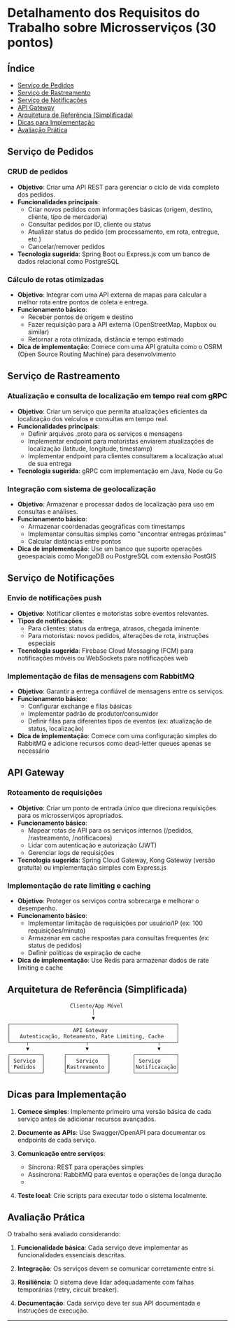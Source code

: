 # Detalhamento dos Requisitos do Trabalho sobre Microsserviços (30 pontos)

## Índice

- [Serviço de Pedidos](#serviço-de-pedidos)
- [Serviço de Rastreamento](#serviço-de-rastreamento)
- [Serviço de Notificações](#serviço-de-notificações)
- [API Gateway](#api-gateway)
- [Arquitetura de Referência (Simplificada)](#arquitetura-de-referência-simplificada)
- [Dicas para Implementação](#dicas-para-implementação)
- [Avaliação Prática](#avaliação-prática)

## Serviço de Pedidos

### CRUD de pedidos

- **Objetivo**: Criar uma API REST para gerenciar o ciclo de vida completo dos pedidos.
- **Funcionalidades principais**:
  - Criar novos pedidos com informações básicas (origem, destino, cliente, tipo de mercadoria)
  - Consultar pedidos por ID, cliente ou status
  - Atualizar status do pedido (em processamento, em rota, entregue, etc.)
  - Cancelar/remover pedidos
- **Tecnologia sugerida**: Spring Boot ou Express.js com um banco de dados relacional como PostgreSQL

### Cálculo de rotas otimizadas

- **Objetivo**: Integrar com uma API externa de mapas para calcular a melhor rota entre pontos de coleta e entrega.
- **Funcionamento básico**:
  - Receber pontos de origem e destino
  - Fazer requisição para a API externa (OpenStreetMap, Mapbox ou similar)
  - Retornar a rota otimizada, distância e tempo estimado
- **Dica de implementação**: Comece com uma API gratuita como o OSRM (Open Source Routing Machine) para desenvolvimento

## Serviço de Rastreamento

### Atualização e consulta de localização em tempo real com gRPC

- **Objetivo**: Criar um serviço que permita atualizações eficientes da localização dos veículos e consultas em tempo real.
- **Funcionalidades principais**:
  - Definir arquivos .proto para os serviços e mensagens
  - Implementar endpoint para motoristas enviarem atualizações de localização (latitude, longitude, timestamp)
  - Implementar endpoint para clientes consultarem a localização atual de sua entrega
- **Tecnologia sugerida**: gRPC com implementação em Java, Node ou Go

### Integração com sistema de geolocalização

- **Objetivo**: Armazenar e processar dados de localização para uso em consultas e análises.
- **Funcionamento básico**:
  - Armazenar coordenadas geográficas com timestamps
  - Implementar consultas simples como "encontrar entregas próximas"
  - Calcular distâncias entre pontos
- **Dica de implementação**: Use um banco que suporte operações geoespaciais como MongoDB ou PostgreSQL com extensão PostGIS

## Serviço de Notificações

### Envio de notificações push

- **Objetivo**: Notificar clientes e motoristas sobre eventos relevantes.
- **Tipos de notificações**:
  - Para clientes: status da entrega, atrasos, chegada iminente
  - Para motoristas: novos pedidos, alterações de rota, instruções especiais
- **Tecnologia sugerida**: Firebase Cloud Messaging (FCM) para notificações móveis ou WebSockets para notificações web

### Implementação de filas de mensagens com RabbitMQ

- **Objetivo**: Garantir a entrega confiável de mensagens entre os serviços.
- **Funcionamento básico**:
  - Configurar exchange e filas básicas
  - Implementar padrão de produtor/consumidor
  - Definir filas para diferentes tipos de eventos (ex: atualização de status, localização)
- **Dica de implementação**: Comece com uma configuração simples do RabbitMQ e adicione recursos como dead-letter queues apenas se necessário

## API Gateway

### Roteamento de requisições

- **Objetivo**: Criar um ponto de entrada único que direciona requisições para os microsserviços apropriados.
- **Funcionamento básico**:
  - Mapear rotas de API para os serviços internos (/pedidos, /rastreamento, /notificacoes)
  - Lidar com autenticação e autorização (JWT)
  - Gerenciar logs de requisições
- **Tecnologia sugerida**: Spring Cloud Gateway, Kong Gateway (versão gratuita) ou implementação simples com Express.js

### Implementação de rate limiting e caching

- **Objetivo**: Proteger os serviços contra sobrecarga e melhorar o desempenho.
- **Funcionamento básico**:
  - Implementar limitação de requisições por usuário/IP (ex: 100 requisições/minuto)
  - Armazenar em cache respostas para consultas frequentes (ex: status de pedidos)
  - Definir políticas de expiração de cache
- **Dica de implementação**: Use Redis para armazenar dados de rate limiting e cache

## Arquitetura de Referência (Simplificada)

```text
                    Cliente/App Móvel
                           │
                           ▼
┌─────────────────────────────────────────────────────┐
│                    API Gateway                      │
│   Autenticação, Roteamento, Rate Limiting, Cache    │
└─────┬──────────────────┬──────────────────────┬─────┘
      ▼                  ▼                      ▼
┌──────────┐      ┌─────────────┐       ┌─────────────┐
│ Serviço  │      │   Serviço   │       │ Serviço     │
│ Pedidos  │      │Rastreamento │       │Notificacação│
└──────────┘      └─────────────┘       └─────────────┘

```

## Dicas para Implementação

1. **Comece simples**: Implemente primeiro uma versão básica de cada serviço antes de adicionar recursos avançados.

2. **Documente as APIs**: Use Swagger/OpenAPI para documentar os endpoints de cada serviço.

3. **Comunicação entre serviços**:
   - Síncrona: REST para operações simples
   - Assíncrona: RabbitMQ para eventos e operações de longa duração
   -
4. **Teste local**: Crie scripts para executar todo o sistema localmente.

## Avaliação Prática

O trabalho será avaliado considerando:

1. **Funcionalidade básica**: Cada serviço deve implementar as funcionalidades essenciais descritas.

2. **Integração**: Os serviços devem se comunicar corretamente entre si.

3. **Resiliência**: O sistema deve lidar adequadamente com falhas temporárias (retry, circuit breaker).

4. **Documentação**: Cada serviço deve ter sua API documentada e instruções de execução.

---
